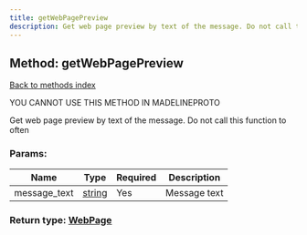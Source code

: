 ```yaml
---
title: getWebPagePreview
description: Get web page preview by text of the message. Do not call this function to often
---
```

## Method: getWebPagePreview  
[Back to methods index](index.md)


YOU CANNOT USE THIS METHOD IN MADELINEPROTO


Get web page preview by text of the message. Do not call this function to often

### Params:

| Name     |    Type       | Required | Description |
|----------|---------------|----------|-------------|
|message\_text|[string](../types/string.md) | Yes|Message text|


### Return type: [WebPage](../types/WebPage.md)


